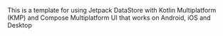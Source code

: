 This is a template for using Jetpack DataStore with Kotlin Multiplatform (KMP) and Compose Multiplatform UI that works on Android, iOS and Desktop